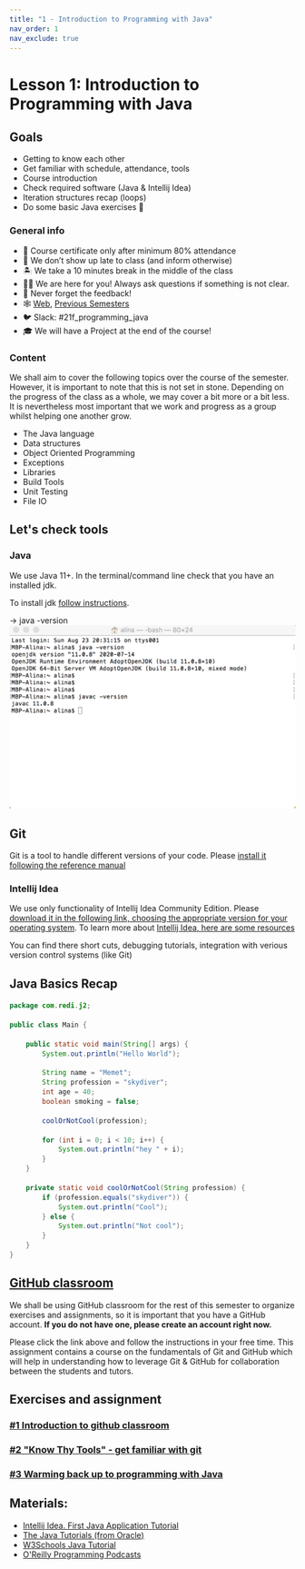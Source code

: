 ```yaml
---
title: "1 - Introduction to Programming with Java"
nav_order: 1
nav_exclude: true
---
```


# Lesson 1: Introduction to Programming with Java

## Goals
* Getting to know each other
* Get familiar with schedule, attendance, tools
* Course introduction
* Check required software (Java & Intellij Idea)
* Iteration structures recap (loops)
* Do some basic Java exercises 🤩

### General info
* 📓 Course certificate only after minimum 80% attendance
* 💨 We don’t show up late to class (and inform otherwise)
* 🏝 We take a 10 minutes break in the middle of the class
* 🕺🏻 We are here for you! Always ask questions if something is not clear.
* 🚀 Never forget the feedback!
* 🕸 [Web](https://redi-school.github.io/intermediate-java), [Previous Semesters](https://redi-j2.netlify.com)
* 🐦 Slack: #21f_programming_java
* 🎓 We will have a Project at the end of the course!

### Content

We shall aim to cover the following topics over the course of the semester. However, it is
important to note that this is not set in stone. Depending on the progress of the class as a whole,
we may cover a bit more or a bit less. It is nevertheless most important that we work and progress
as a group whilst helping one another grow.

* The Java language
* Data structures
* Object Oriented Programming
* Exceptions
* Libraries
* Build Tools
* Unit Testing 
* File IO

## Let's check tools

### Java 

We use Java 11+. In the terminal/command line check that you have an installed jdk. 

To install jdk [follow instructions](https://adoptopenjdk.net/releases.html).

-> java -version
![java_version](../00-initial-setup/java-version.png)

## Git

Git is a tool to handle different versions of your code. Please [install it following the reference manual](https://git-scm.com/book/en/v2/Getting-Started-Installing-Git)

### Intellij Idea
We use only functionality of Intellij Idea Community Edition. Please [download it in the following link, choosing the appropriate version for your operating system](https://www.jetbrains.com/idea/download).
To learn more about [Intellij Idea, here are some resources](https://www.jetbrains.com/idea/resources/)

You can find there short cuts, debugging tutorials, integration with verious version control systems (like Git)

## Java Basics Recap
```java
package com.redi.j2;

public class Main {

    public static void main(String[] args) {
        System.out.println("Hello World");

        String name = "Memet";
        String profession = "skydiver";
        int age = 40;
        boolean smoking = false;

        coolOrNotCool(profession);

        for (int i = 0; i < 10; i++) {
            System.out.println("hey " + i);
        }
    }

    private static void coolOrNotCool(String profession) {
        if (profession.equals("skydiver")) {
            System.out.println("Cool");
        } else {
            System.out.println("Not cool");
        }
    }
}
```

## [GitHub classroom](https://classroom.github.com/a/fKsu9Nib)

We shall be using GitHub classroom for the rest of this semester to organize exercises and 
assignments, so it is important that you have a GitHub account. **If you do not have one, please
create an account right now.**

Please click the link above and follow the instructions in your free time. This assignment
contains a course on the fundamentals of Git and GitHub which will help in understanding how
to leverage Git & GitHub for collaboration between the students and tutors. 

## Exercises and assignment

### [#1 Introduction to github classroom](https://classroom.github.com/a/WPyqVy9W)
### [#2 "Know Thy Tools" - get familiar with git](https://classroom.github.com/a/fKsu9Nib)
### [#3 Warming back up to programming with Java](https://classroom.github.com/a/7vXI9ynd)

## Materials:
- [Intellij Idea. First Java Application Tutorial](https://www.jetbrains.com/help/idea/creating-and-running-your-first-java-application.html)
- [The Java Tutorials (from Oracle)](https://docs.oracle.com/javase/tutorial/)
- [W3Schools Java Tutorial](https://www.w3schools.com/java/)
- [O'Reilly Programming Podcasts](https://www.oreilly.com/topics/oreilly-programming-podcast)
